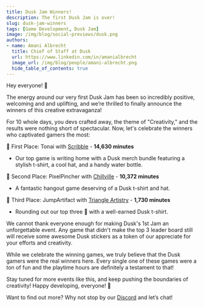 ```yaml
---
title: Dusk Jam Winners!
description: The first Dusk Jam is over!
slug: dusk-jam-winners
tags: [Game Development, Dusk Jam]
image: /img/blog/social-previews/dusk.png
authors:
- name: Amani Albrecht
  title: Chief of Staff at Dusk  
  url: https://www.linkedin.com/in/amanialbrecht
  image_url: /img/blog/people/amani-albrecht.png
  hide_table_of_contents: true
---
```


<head>
  <title>Dusk Jam Winners!</title>
  <meta property="og:title" content="Dusk Jam Winners!"/>
</head>

Hey everyone! 🎉 

The energy around our very first Dusk Jam has been so incredibly positive, welcoming and and uplifting, and we’re thrilled to finally announce the winners of this creative extravaganza! 

For 10 whole days, you devs crafted away, the theme of "Creativity," and the results were nothing short of spectacular. Now, let's celebrate the winners who captivated gamers the most:

🥇 First Place: Tonai with [Scribble](https://join.rune.ai/game/5cMS2d6t-MgE) - **14,630 minutes**

* Our top game is writing home with a Dusk merch bundle featuring a stylish t-shirt, a cool hat, and a handy water bottle.

🥈 Second Place: PixelPincher with [Chillville](https://join.rune.ai/game/fT2wiMhm-MAE) - **10,372 minutes**

* A fantastic hangout game deserving of a Dusk t-shirt and hat.

🥉 Third Place: JumpArtifact with [Triangle Artistry](https://join.rune.ai/game/fChxTUTY-MQE) - **1,730 minutes**

* Rounding out our top three 📐 with a well-earned Dusk t-shirt.

We cannot thank everyone enough for making Dusk's 1st Jam an unforgettable event. Any game that didn't make the top 3 leader board still will receive some awesome Dusk stickers as a token of our appreciate for your efforts and creativity. 

While we celebrate the winning games, we truly believe that the Dusk gamers were the real winners here. Every single one of these games were a ton of fun and the playtime hours are definitely a testament to that! 

Stay tuned for more events like this, and keep pushing the boundaries of creativity! Happy developing, everyone! 🌟

Want to find out more? Why not stop by our [Discord](https://discord.gg/dusk-devs) and let’s chat!



